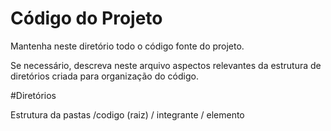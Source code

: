 # Código do Projeto

Mantenha neste diretório todo o código fonte do projeto. 

Se necessário, descreva neste arquivo aspectos relevantes da estrutura de diretórios criada para organização do código.

#Diretórios

Estrutura da pastas
/codigo (raiz) / integrante / elemento
